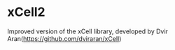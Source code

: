 # xCell2
Improved version of the xCell library, developed by Dvir Aran(https://github.com/dviraran/xCell)
